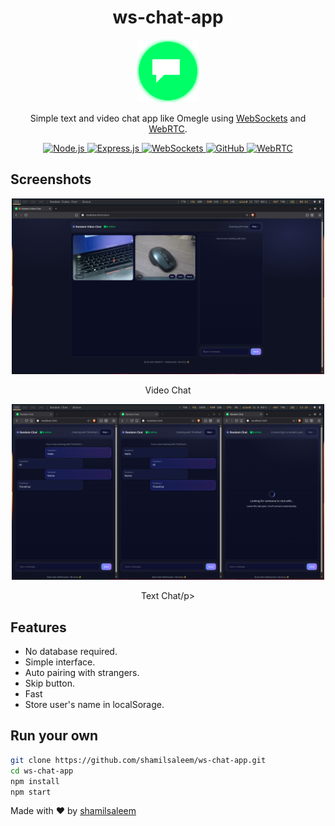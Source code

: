 <div align="center">
    <h1>ws-chat-app</h1>
    <img src="./public/favicon.svg" width="100px">
    <p>Simple text and video chat app like Omegle using <a
            href="https://nodejs.org/en/learn/getting-started/websocket">WebSockets</a> and 
            <a href="https://webrtc.org/">WebRTC</a>.</p>

<p align="center">
  <a href="https://nodejs.org" target="_blank">
    <img src="https://img.shields.io/badge/Node.js-43853D?style=for-the-badge&logo=node.js&logoColor=white" alt="Node.js" />
  </a>
  <a href="https://expressjs.com" target="_blank">
    <img src="https://img.shields.io/badge/Express.js-000000?style=for-the-badge&logo=express&logoColor=white" alt="Express.js" />
  </a>
  <a href="https://developer.mozilla.org/en-US/docs/Web/API/WebSockets_API" target="_blank">
    <img src="https://img.shields.io/badge/WebSockets-00599C?style=for-the-badge&logo=google-chrome&logoColor=white" alt="WebSockets" />
  </a>
  <a href="https://github.com" target="_blank">
    <img src="https://img.shields.io/badge/GitHub-100000?style=for-the-badge&logo=github&logoColor=white" alt="GitHub" />
  </a>
  <a href="https://webrtc.org/" target="_blank">
    <img 
    src="https://img.shields.io/badge/WebRTC-25D366?style=for-the-badge&logo=webrtc&logoColor=white" 
    alt="WebRTC" />
  </a>
</p>

</div>

## Screenshots
<div align="center">
    <img src="./screenshots/screenshot.png" width="500px">
    <p>Video Chat</p>
    <img src="./screenshots/screenshot1.png" width="500px">
    <p>Text Chat/p>
</div>

## Features
- No database required.
- Simple interface.
- Auto pairing with strangers.
- Skip button.
- Fast
- Store user's name in localSorage.

## Run your own

```bash
git clone https://github.com/shamilsaleem/ws-chat-app.git
cd ws-chat-app
npm install
npm start
```

Made with ❤️ by [shamilsaleem](https://www.instagram.com/shamil.saleem)

